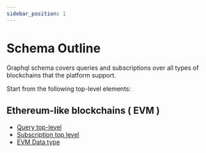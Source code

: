```yaml
---
sidebar_position: 1
---
```


# Schema Outline

Graphql schema covers queries and subscriptions over all types of blockchains that the platform support.

Start from the following top-level elements:

## Ethereum-like blockchains ( EVM )

* [Query top-level](queries/evm) 
* [Subscription top level](subscriptions/evm)
* [EVM Data type](objects/evm)
